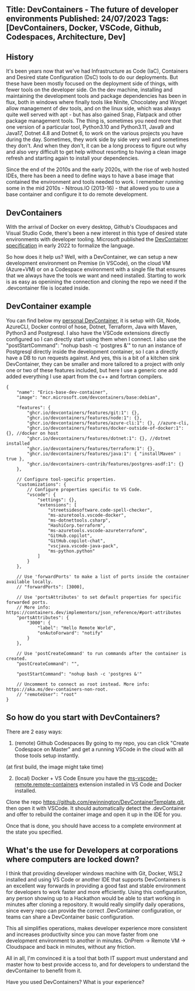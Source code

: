 Title: DevContainers - The future of developer environments
Published: 24/07/2023
Tags: [DevContainers, Docker, VSCode, Github, Codespaces, Architecture, Dev] 
---

## History

It's been years now that we've had Infrastructure as Code (IaC), Containers and Desired state Configuration (DsC) tools to do our deployments. But these have been mostly focused on the deployment side of things, with fewer tools on the developer side. On the dev machine, installing and maintaining the development tools and package dependencies has been in flux, both in windows where finally tools like Ninite, Chocolatey and Winget allow management of dev tools, and on the linux side, which was always quite well served with apt - but has also gained Snap, Flatpack and other package management tools. The thing is, sometimes you need more that one version of a particular tool, Python3.10 and Python3.11, Java9 and Java17, Dotnet 4.8 and Dotnet 6, to work on the various projects you have during the day. Sometimes, they work side by side very well and sometimes they don't. And when they don't, it can be a long process to figure out why and also very difficult to get help without resorting to having a clean image refresh and starting again to install your dependencies.

Since the end of the 2010s and the early 2020s, with the rise of web hosted IDEs, there has been a need to define ways to have a base image that contained the environment and tools needed to work. I remember running some in the mid 2010s - Nitrous.IO (2013-16) - that allowed you to use a base container and configure it to do remote development.

## DevContainers
With the arrival of Docker on every desktop, Github's Cloudspaces and Visual Studio Code, there's been a new interest in this type of desired state environments with developer tooling. Microsoft published the [DevContainer specification](https://containers.dev/) in early 2022 to formalize the language.

So how does it help us? Well, with a DevContainer, we can setup a new development environment on Premise (in VSCode), on the cloud VM (Azure+VM) or on a Codespace environment with a single file that ensures that we always have the tools we want and need installed. Starting to work is as easy as openining the connection and cloning the repo we need if the .devcontainer file is located inside.

## DevContainer example
You can find below my [personal DevContainer](https://github.com/ewinnington/DevContainerTemplate/blob/master/.devcontainer/devcontainer.json), it is setup with Git, Node, AzureCLI, Docker control of hose, Dotnet, Terraform, Java with Maven, Python3 and Postgresql. I also have the VSCode extensions directly configured so I can directly start using them when I connect. I also use the "postStartCommand": "nohup bash -c 'postgres &'" to run an instance of Postgresql directly inside the development container, so I can a directly have a DB to run requests against. And yes, this is a bit of a kitchen sink DevContainer, they can be smaller and more tailored to a project with only one or two of these features included, but here I use a generic one add added everything I use apart from the c++ and fortran compilers.

```
{
    "name": "Erics-base-dev-container",
    "image": "mcr.microsoft.com/devcontainers/base:debian",
 
    "features": {
        "ghcr.io/devcontainers/features/git:1": {},
        "ghcr.io/devcontainers/features/node:1": {},
        "ghcr.io/devcontainers/features/azure-cli:1": {}, //azure-cli,
        "ghcr.io/devcontainers/features/docker-outside-of-docker:1": {}, //docker on host
        "ghcr.io/devcontainers/features/dotnet:1": {}, //dotnet installed
        "ghcr.io/devcontainers/features/terraform:1": {},
        "ghcr.io/devcontainers/features/java:1": { "installMaven" : true },
        "ghcr.io/devcontainers-contrib/features/postgres-asdf:1": {}
    },
 
    // Configure tool-specific properties.
    "customizations": {
        // Configure properties specific to VS Code.
        "vscode": {
            "settings": {},
            "extensions": [
                "streetsidesoftware.code-spell-checker",
                "ms-azuretools.vscode-docker",
                "ms-dotnettools.csharp",
                "HashiCorp.terraform",
                "ms-azuretools.vscode-azureterraform",
                "GitHub.copilot",
                "GitHub.copilot-chat",
                "vscjava.vscode-java-pack",
                "ms-python.python"
            ]
        }
    },
 
    // Use 'forwardPorts' to make a list of ports inside the container available locally.
    // "forwardPorts": [3000],
 
    // Use 'portsAttributes' to set default properties for specific forwarded ports.
    // More info: https://containers.dev/implementors/json_reference/#port-attributes
    "portsAttributes": {
        "3000": {
            "label": "Hello Remote World",
            "onAutoForward": "notify"
        }
    },
 
    // Use 'postCreateCommand' to run commands after the container is created.
    "postCreateCommand": "",
 
    "postStartCommand": "nohup bash -c 'postgres &'"
 
    // Uncomment to connect as root instead. More info: https://aka.ms/dev-containers-non-root.
    // "remoteUser": "root"
}
```

## So how do you start with DevContainers?
There are 2 easy ways:

1) (remote) Github Codespaces
By going to my repo, you can click "Create Codespace on Master" and get a running VSCode in the cloud with all those tools setup instantly.

(at first build, the image might take time)

2) (local) Docker + VS Code
Ensure you have the [ms-vscode-remote.remote-containers](https://marketplace.visualstudio.com/items?itemName=ms-vscode-remote.remote-containers) extension installed in VS Code and Docker installed.

Clone the repo https://github.com/ewinnington/DevContainerTemplate.git, then open it with VSCode. It should automatically detect the .devContainer and offer to rebuild the container image and open it up in the IDE for you.



Once that is done, you should have access to a complete environment at the state you specified.

## What's the use for Developers at corporations where computers are locked down?

I think that providing developer windows machine with Git, Docker, WSL2 installed and using VS Code or another IDE that supports DevContainers is an excellent way forwards in providing a good fast and stable environment for developers to work faster and more efficiently. Using this configuration, any person showing up to a Hackathon would be able to start working in minutes after cloning a repository. It would really simplify daily operations, since every repo can provide the correct .DevContainer configuration, or teams can share a DevContainer basic configuration.

This all simplifies operations, makes developer experience more consistent and increases productivity since you can move faster from one development environment to another in minutes. OnPrem → Remote VM → Cloudspace and back in minutes, without any friction.

All in all, I'm convinced it is a tool that both IT support must understand and master how to best provide access to, and for developers to understand the devContainer to benefit from it.


Have you used DevContainers? What is your experience?
